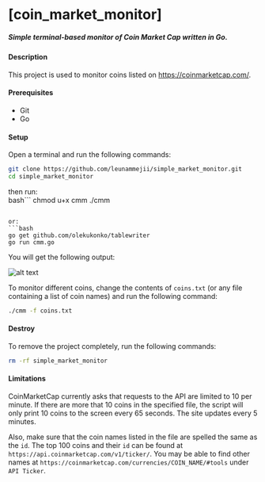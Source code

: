 # [coin_market_monitor]  
##### Simple terminal-based monitor of Coin Market Cap written in Go.  

#### Description  
This project is used to monitor coins listed on https://coinmarketcap.com/.  

#### Prerequisites  
- Git   
- Go  

#### Setup  
Open a terminal and run the following commands:  
```bash
git clone https://github.com/leunammejii/simple_market_monitor.git
cd simple_market_monitor
```

then run:  
bash```
chmod u+x cmm
./cmm
```

or:  
```bash
go get github.com/olekukonko/tablewriter
go run cmm.go
```

You will get the following output:  

![alt text](https://github.com/leunammejii/coin_market_monitor/blob/master/monitor.png)  

To monitor different coins, change the contents of `coins.txt` (or any file containing a list of coin names) and run the following command:  
```bash
./cmm -f coins.txt
```

#### Destroy  
To remove the project completely,  run the following commands:  
```bash
rm -rf simple_market_monitor
```

#### Limitations  
CoinMarketCap currently asks that requests to the API are limited to 10 per minute. If there are more that 10 coins in the specified file, the script will only print 10 coins to the screen every 65 seconds. The site updates every 5 minutes.  

Also, make sure that the coin names listed in the file are spelled the same as the `id`.  The top 100 coins and their `id` can be found at `https://api.coinmarketcap.com/v1/ticker/`. You may be able to find other names at `https://coinmarketcap.com/currencies/COIN_NAME/#tools` under `API Ticker`.  
